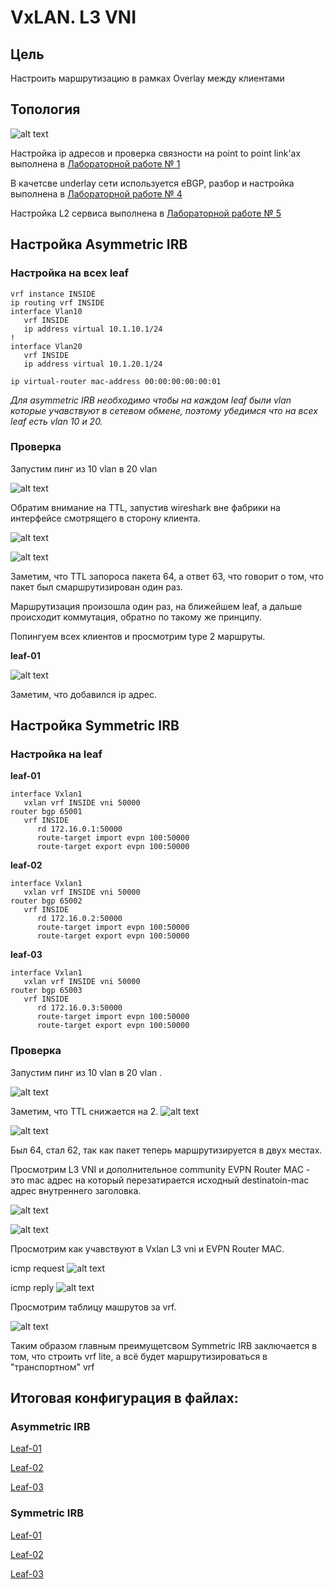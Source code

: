 # VxLAN. L3 VNI


## Цель 
Настроить маршрутизацию в рамках Overlay между клиентами


## Топология 

![alt text](image.png)

Настройка ip адресов и проверка связности на point to point link'ах выполнена в [Лабораторной работе № 1](https://github.com/IamMemasik/OTUS-Network-design/tree/main/lab-01)

В качетсве underlay сети используется eBGP, разбор и настройка выполнена в [Лабораторной работе № 4](https://github.com/IamMemasik/OTUS-Network-design/blob/main/lab-04/Readme.md)

Настройка L2 сервиса выполнена в [Лабораторной работе № 5](https://github.com/IamMemasik/OTUS-Network-design/blob/main/lab-05/readme.md)

## Настройка Asymmetric IRB


### Настройка на всех leaf 

```
vrf instance INSIDE
ip routing vrf INSIDE
interface Vlan10
   vrf INSIDE
   ip address virtual 10.1.10.1/24
!
interface Vlan20
   vrf INSIDE
   ip address virtual 10.1.20.1/24

ip virtual-router mac-address 00:00:00:00:00:01
```
*Для asymmetric IRB необходимо чтобы на каждом leaf были vlan которые учавствуют в сетевом обмене, поэтому убедимся что на всех leaf есть vlan 10 и 20.*

### Проверка

Запустим пинг из 10 vlan в 20 vlan 

![alt text](image-2.png)

Обратим внимание на TTL, запустив wireshark вне фабрики на интерфейсе смотрящего в сторону клиента.


![alt text](image-3.png)

![alt text](image-6.png)

Заметим, что TTL запороса пакета 64, а ответ 63, что говорит о том, что пакет был смаршрутизирован один раз.

Маршрутизация произошла один раз, на ближейшем leaf, а дальше происходит коммутация, обратно по такому же принципу.

Попингуем всех клиентов и просмотрим type 2 маршруты.

**leaf-01**

![alt text](image-7.png)

Заметим, что добавилcя ip адрес.

## Настройка Symmetric IRB

### Настройка на leaf

**leaf-01**

```
interface Vxlan1
   vxlan vrf INSIDE vni 50000
router bgp 65001
   vrf INSIDE
      rd 172.16.0.1:50000
      route-target import evpn 100:50000
      route-target export evpn 100:50000
```

**leaf-02**
```
interface Vxlan1
   vxlan vrf INSIDE vni 50000
router bgp 65002
   vrf INSIDE
      rd 172.16.0.2:50000
      route-target import evpn 100:50000
      route-target export evpn 100:50000
```

**leaf-03**
```
interface Vxlan1
   vxlan vrf INSIDE vni 50000
router bgp 65003
   vrf INSIDE
      rd 172.16.0.3:50000
      route-target import evpn 100:50000
      route-target export evpn 100:50000
```

### Проверка

Запустим пинг из 10 vlan в 20 vlan .

![alt text](image-8.png)

Заметим, что TTL снижается на 2.
![alt text](image-9.png)

![alt text](image-10.png)

Был 64, стал 62, так как пакет теперь маршрутизируется в двух местах.

Просмотрим L3 VNI и дополнительное community EVPN Router MAC - это mac адрес на который перезатирается исходный destinatoin-mac адрес внутреннего заголовка.

![alt text](image-11.png)


![alt text](image-12.png)

Просмотрим как учавствуют в Vxlan L3 vni и EVPN Router MAC.

icmp request 
![alt text](image-14.png)

icmp reply
![alt text](image-13.png)


Просмотрим таблицу машрутов за vrf.

![alt text](image-15.png)


Таким образом главным преимущетсвом Symmetric IRB заключается в том, что строить vrf lite, а всё будет маршрутизироваться в "транспортном" vrf

## Итоговая конфигурация в файлах:

### Asymmetric IRB
[Leaf-01](https://github.com/IamMemasik/OTUS-Network-design/tree/main/lab-06/Asymmetric-IRB/leaf-01.txt)

[Leaf-02](https://github.com/IamMemasik/OTUS-Network-design/tree/main/lab-06/Asymmetric-IRB/leaf-02.txt)

[Leaf-03](https://github.com/IamMemasik/OTUS-Network-design/tree/main/lab-06/Asymmetric-IRB/leaf-03.txt)




### Symmetric IRB
[Leaf-01](https://github.com/IamMemasik/OTUS-Network-design/tree/main/lab-06/Symmetric-IRB/leaf-01.txt)

[Leaf-02](https://github.com/IamMemasik/OTUS-Network-design/tree/main/lab-06/Symmetric-IRB/leaf-02.txt)

[Leaf-03](https://github.com/IamMemasik/OTUS-Network-design/tree/main/lab-06/Symmetric-IRB/leaf-03.txt)



